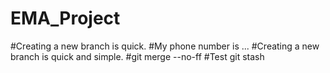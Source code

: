# EMA_Project
#Creating a new branch is quick.
#My phone number is ...
#Creating a new branch is quick and simple.
#git merge --no-ff
#Test git stash
